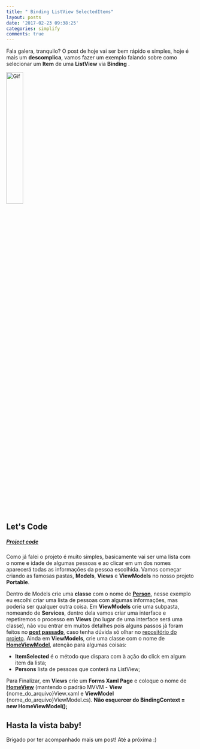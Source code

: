 ```yaml
---
title: " Binding ListView SelectedItems"
layout: posts
date: '2017-02-23 09:38:25'
categories: simplify
comments: true
---
```


Fala galera, tranquilo? O post de hoje vai ser bem rápido e simples, hoje é mais um **descomplica**, vamos fazer um exemplo falando sobre
como selecionar um **Item** de uma **ListView** via **Binding** .



<div class="row">
<div class="col s12 center-on-small-only center">
	<div class="image-container">
			<img src="https://dl.dropboxusercontent.com/u/35899264/blog/img/descomplicaXamarin1/bsi.gif" alt="Gif" style="width:30%" >
		</div>
</div>
</div>

## Let's Code 

##### [**Project code**](https://github.com/jonathanbraga/Xamarin/tree/master/BindableItemSelected/BindableItemSelected/BindableItemSelected)


Como já falei o projeto é muito simples, basicamente vai ser uma lista com o nome e idade de algumas pessoas e ao clicar em um dos nomes aparecerá todas as informações da pessoa escolhida. Vamos começar criando as famosas pastas, **Models**, **Views** e **ViewModels** no nosso projeto **Portable**.



Dentro de Models crie uma **classe** com o nome de [**Person**](https://github.com/jonathanbraga/Xamarin/blob/master/BindableItemSelected/BindableItemSelected/BindableItemSelected/Models/Person.cs), nesse exemplo eu escolhi criar 
uma lista de pessoas com algumas informações, mas poderia ser qualquer outra coisa. Em **ViewModels** crie uma subpasta, nomeando de **Services**, dentro dela vamos criar uma interface e repetiremos o processo em **Views** (no lugar de uma interface será uma classe), não vou entrar em muitos
detalhes pois alguns passos já foram feitos no [**post passado**](http://jonathanbraga.com/project/2017/02/17/web-api-xamarin-forms-mvvm.html), caso tenha dúvida só olhar no [repositório do projeto](https://github.com/jonathanbraga/Xamarin/tree/master/BindableItemSelected/BindableItemSelected/BindableItemSelected). Ainda em **ViewModels**, crie uma classe com o nome de [**HomeViewModel**](https://github.com/jonathanbraga/Xamarin/blob/master/BindableItemSelected/BindableItemSelected/BindableItemSelected/ViewModels/HomeViewModel.cs), atenção para algumas coisas: 

- **ItemSelected** é o método que dispara com à ação do click em algum item da lista;
- **Persons** lista de pessoas que conterá na ListView;


Para Finalizar, em **Views** crie um **Forms Xaml Page** e coloque o nome de [**HomeView**](https://github.com/jonathanbraga/Xamarin/blob/master/BindableItemSelected/BindableItemSelected/BindableItemSelected/Views/HomeView.xaml) (mantendo o padrão MVVM - **View** {nome_do_arquivo}View.xaml e **ViewModel** {nome_do_arquivo}ViewModel.cs). **Não esquercer do BindingContext = new HomeViewModel();**

## Hasta la vista baby!
Brigado por ter acompanhado mais um post! Até a próxima :)